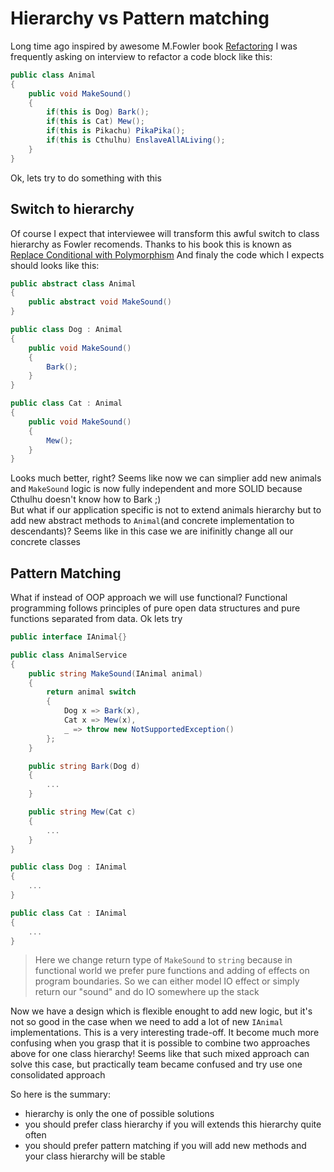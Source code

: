 # Hierarchy vs Pattern matching

Long time ago inspired by awesome M.Fowler book [Refactoring](https://martinfowler.com/books/refactoring.html) I was frequently asking on interview to refactor a code block like this:

```csharp
public class Animal
{
    public void MakeSound()
    {
        if(this is Dog) Bark();
        if(this is Cat) Mew();
        if(this is Pikachu) PikaPika();
        if(this is Cthulhu) EnslaveAllALiving();
    }
}
```
Ok, lets try to do something with this

## Switch to hierarchy
Of course I expect that interviewee will transform this awful switch to class hierarchy as Fowler recomends. Thanks to his book this is known as [Replace Conditional with Polymorphism](https://refactoring.com/catalog/replaceConditionalWithPolymorphism.html)
And finaly the code which I expects should looks like this:

```csharp
public abstract class Animal
{
    public abstract void MakeSound()
}

public class Dog : Animal
{
    public void MakeSound()
    {
        Bark();
    }
}

public class Cat : Animal
{
    public void MakeSound()
    {
        Mew();
    }
}
```

Looks much better, right? Seems like now we can simplier add new animals and `MakeSound` logic is now fully independent and more SOLID because Cthulhu doesn't know how to Bark ;)  
But what if our application specific is not to extend animals hierarchy but to add new abstract methods to `Animal`(and concrete implementation to descendants)? Seems like in this case we are inifinitly change all our concrete classes

## Pattern Matching

What if instead of OOP approach we will use functional? Functional programming follows principles of pure open data structures and pure functions separated from data. Ok lets try
```csharp
public interface IAnimal{}

public class AnimalService
{
    public string MakeSound(IAnimal animal)
    {
        return animal switch
        {
            Dog x => Bark(x),
            Cat x => Mew(x),
            _ => throw new NotSupportedException()
        };
    }

    public string Bark(Dog d)
    {
        ...
    }

    public string Mew(Cat c)
    {
        ...
    }
}

public class Dog : IAnimal
{
    ...
}

public class Cat : IAnimal
{
    ...
}
``` 

> Here we change return type of `MakeSound` to `string` because in functional world we prefer pure functions and adding of effects on program boundaries. So we can either model IO effect or simply return our "sound" and do IO somewhere up the stack

Now we have a design which is flexible enought to add new logic, but it's not so good in the case when we need to add a lot of new `IAnimal` implementations. This is a very interesting trade-off. It become much more confusing when you grasp that it is possible to combine two approaches above for one class hierarchy! Seems like that such mixed approach can solve this case, but practically team became confused and try use one consolidated approach

So here is the summary:
+ hierarchy is only the one of possible solutions
+ you should prefer class hierarchy if you will extends this hierarchy quite often
+ you should prefer pattern matching if you will add new methods and your class hierarchy will be stable
